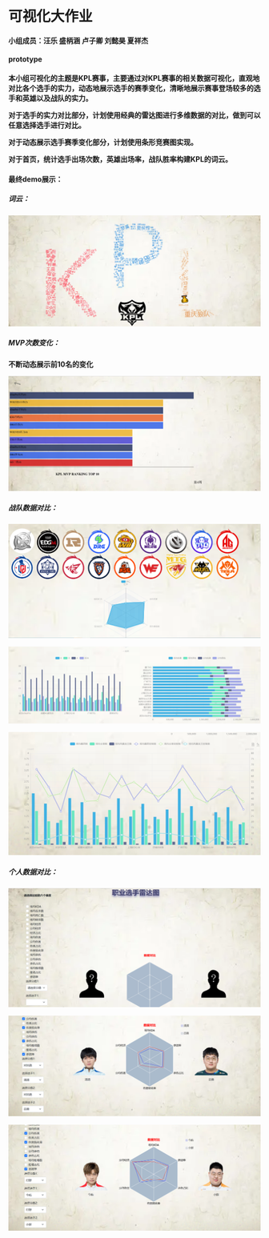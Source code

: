 # 可视化大作业

#### 小组成员：汪乐 盛柄涵 卢子卿 刘懿昊 夏祥杰

#### prototype

**本小组可视化的主题是KPL赛事，主要通过对KPL赛事的相关数据可视化，直观地对比各个选手的实力，动态地展示选手的赛季变化，清晰地展示赛事登场较多的选手和英雄以及战队的实力。**

**对于选手的实力对比部分，计划使用经典的雷达图进行多维数据的对比，做到可以任意选择选手进行对比。**

**对于动态展示选手赛季变化部分，计划使用条形竞赛图实现。**

**对于首页，统计选手出场次数，英雄出场率，战队胜率构建KPL的词云。**

#### 最终demo展示：

##### 词云：

![image-20231215162906772](./images/image-20231215162906772.png)

##### MVP次数变化：

**不断动态展示前10名的变化**

![image-20231215163015195](./images/image-20231215163015195.png)

##### 战队数据对比：

![image-20231215163252956](./images/image-20231215163252956.png)

![image-20231215163411546](./images/image-20231215163411546.png)

![image-20231215163429988](./images/image-20231215163429988.png)

##### 个人数据对比：

![image-20231215163627607](./images/image-20231215163627607.png)

![image-20231215163804170](./images/image-20231215163804170.png)

![image-20231215163835761](./images/image-20231215163835761.png)
